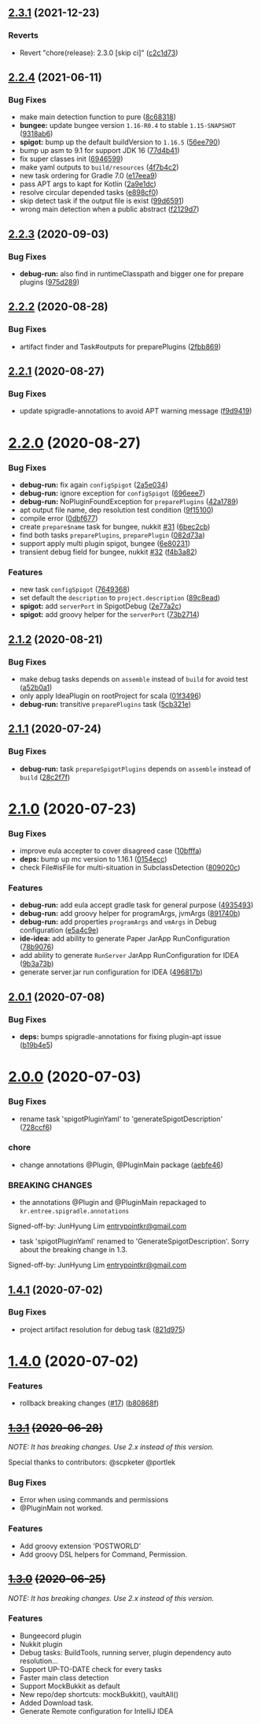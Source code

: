 ## [2.3.1](https://github.com/spigradle/spigradle/compare/v2.3.0...v2.3.1) (2021-12-23)


### Reverts

* Revert "chore(release): 2.3.0 [skip ci]" ([c2c1d73](https://github.com/spigradle/spigradle/commit/c2c1d73eabca5e821f214bca72f6e2e3a1755b5a))

## [2.2.4](https://github.com/spigradle/spigradle/compare/v2.2.3...v2.2.4) (2021-06-11)


### Bug Fixes

* make main detection function to pure ([8c68318](https://github.com/spigradle/spigradle/commit/8c683183d467ba963873f2fe8b0b4c879b93cb2a))
* **bungee:** update bungee version `1.16-R0.4` to stable `1.15-SNAPSHOT` ([9318ab6](https://github.com/spigradle/spigradle/commit/9318ab6fc1ce762fe9e0790fb37f470e54a4b84f))
* **spigot:** bump up the default buildVersion to `1.16.5` ([56ee790](https://github.com/spigradle/spigradle/commit/56ee790ce6632229548b0bbd95243a0978c9250e))
* bump up asm to 9.1 for support JDK 16 ([77d4b41](https://github.com/spigradle/spigradle/commit/77d4b41375652b252869a9cfbfdcd55423589805))
* fix super classes init ([6946599](https://github.com/spigradle/spigradle/commit/6946599beb5c5efae314b058d1e392ee441f8edf))
* make yaml outputs to `build/resources` ([4f7b4c2](https://github.com/spigradle/spigradle/commit/4f7b4c262e6640e845ac4a1e6d5868ed953d6d60))
* new task ordering for Gradle 7.0 ([e17eea9](https://github.com/spigradle/spigradle/commit/e17eea9e1d51f0127b46368228f0ec92f79e8a1d))
* pass APT args to kapt for Kotlin ([2a9e1dc](https://github.com/spigradle/spigradle/commit/2a9e1dc25dc19e7aaf6b66994af3c8850019a402))
* resolve circular depended tasks ([e898cf0](https://github.com/spigradle/spigradle/commit/e898cf087e9816dad43077c6309e0c7e0d3394a9))
* skip detect task if the output file is exist ([99d6591](https://github.com/spigradle/spigradle/commit/99d659135cd837bd1a1b3d6e4563bde33e674a26))
* wrong main detection when a public abstract ([f2129d7](https://github.com/spigradle/spigradle/commit/f2129d727d9c8d1fff3560ec8740f783476e05f7))

## [2.2.3](https://github.com/spigradle/spigradle/compare/v2.2.2...v2.2.3) (2020-09-03)


### Bug Fixes

* **debug-run:** also find in runtimeClasspath and bigger one for prepare plugins ([975d289](https://github.com/spigradle/spigradle/commit/975d289eae8d66f146ba5b1fb2c2b436d132bdee))

## [2.2.2](https://github.com/spigradle/spigradle/compare/v2.2.1...v2.2.2) (2020-08-28)


### Bug Fixes

* artifact finder and Task#outputs for preparePlugins ([2fbb869](https://github.com/spigradle/spigradle/commit/2fbb869ea74ea08774d319edb7033f5eff80dc27))

## [2.2.1](https://github.com/spigradle/spigradle/compare/v2.2.0...v2.2.1) (2020-08-27)


### Bug Fixes

* update spigradle-annotations to avoid APT warning message ([f9d9419](https://github.com/spigradle/spigradle/commit/f9d9419b0fb07d6e3e8267a48ee0cb4fbd8ba06f))

# [2.2.0](https://github.com/spigradle/spigradle/compare/v2.1.2...v2.2.0) (2020-08-27)


### Bug Fixes

* **debug-run:** fix again `configSpigot` ([2a5e034](https://github.com/spigradle/spigradle/commit/2a5e03429602ca0ffc106e5596ef9b41acf09cd5))
* **debug-run:** ignore exception for `configSpigot` ([696eee7](https://github.com/spigradle/spigradle/commit/696eee7cd8ea16edc9e8411815040ec94f1667ee))
* **debug-run:** NoPluginFoundException for `preparePlugins` ([42a1789](https://github.com/spigradle/spigradle/commit/42a1789a42a9872f3db44a2e107592574da957d9))
* apt output file name, dep resolution test condition ([9f15100](https://github.com/spigradle/spigradle/commit/9f15100e5d70033d333c46b4d36e22c3ade07c53))
* compile error ([0dbf677](https://github.com/spigradle/spigradle/commit/0dbf677104e94f8f9993665bcc7a5caa80eae70a))
* create `prepare$name` task for bungee, nukkit [#31](https://github.com/spigradle/spigradle/issues/31) ([6bec2cb](https://github.com/spigradle/spigradle/commit/6bec2cb4a37467005aba102b024d09e9d4955be7))
* find both tasks `preparePlugins`, `preparePlugin` ([082d73a](https://github.com/spigradle/spigradle/commit/082d73aa3cdf258ece8814c9d2deb2f369dc3163))
* support apply multi plugin spigot, bungee ([6e80231](https://github.com/spigradle/spigradle/commit/6e80231fb1e0a2bcc9b663b727112597b322200b))
* transient debug field for bungee, nukkit [#32](https://github.com/spigradle/spigradle/issues/32) ([f4b3a82](https://github.com/spigradle/spigradle/commit/f4b3a822cbf02b4ab5f95055fae0c3cb040a7599))


### Features

* new task `configSpigot` ([7649368](https://github.com/spigradle/spigradle/commit/76493685004cd2b7a47e12847e62c795b8586e65))
* set default the `description` to `project.description` ([89c8ead](https://github.com/spigradle/spigradle/commit/89c8ead1ca5e8b882e473a579ee42f2081c805a5))
* **spigot:** add `serverPort` in SpigotDebug ([2e77a2c](https://github.com/spigradle/spigradle/commit/2e77a2c07663b29f1c0b8df9540376f964e53e7a))
* **spigot:** add groovy helper for the `serverPort` ([73b2714](https://github.com/spigradle/spigradle/commit/73b27142b4e751d839694cde4c636150c5623a13))

## [2.1.2](https://github.com/spigradle/spigradle/compare/v2.1.1...v2.1.2) (2020-08-21)


### Bug Fixes

* make debug tasks depends on `assemble` instead of `build` for avoid test ([a52b0a1](https://github.com/spigradle/spigradle/commit/a52b0a1b33ace660dd486827710145c0996b48d2))
* only apply IdeaPlugin on rootProject for scala ([01f3496](https://github.com/spigradle/spigradle/commit/01f3496198be209e0dcfba32946820f5e1d64a60))
* **debug-run:** transitive `preparePlugins` task ([5cb321e](https://github.com/spigradle/spigradle/commit/5cb321e7f9110b5bb8b94241ee7a6f1fbb8ccca7))

## [2.1.1](https://github.com/spigradle/spigradle/compare/v2.1.0...v2.1.1) (2020-07-24)


### Bug Fixes

* **debug-run:** task `prepareSpigotPlugins` depends on `assemble` instead of `build` ([28c2f7f](https://github.com/spigradle/spigradle/commit/28c2f7f5b1cdd730cc0db88226211e4f544f3d73))

# [2.1.0](https://github.com/spigradle/spigradle/compare/v2.0.1...v2.1.0) (2020-07-23)


### Bug Fixes

* improve eula accepter to cover disagreed case ([10bfffa](https://github.com/spigradle/spigradle/commit/10bfffa84aea886cdec22cfeba4f7820b0ae7f81))
* **deps:** bump up mc version to 1.16.1 ([0154ecc](https://github.com/spigradle/spigradle/commit/0154ecc1fc170a333afd80bcfe64181c7fdf653e))
* check File#isFile for multi-situation in SubclassDetection ([809020c](https://github.com/spigradle/spigradle/commit/809020cf6619d2d610aef62170faf9b1f743754b))


### Features

* **debug-run:** add eula accept gradle task for general purpose ([4935493](https://github.com/spigradle/spigradle/commit/4935493c43f43e14985549b02968398741f65657))
* **debug-run:** add groovy helper for programArgs, jvmArgs ([891740b](https://github.com/spigradle/spigradle/commit/891740bf41b4f6c12eb673e6716e252d76a13dc1))
* **debug-run:** add properties `programArgs` and `vmArgs` in Debug configuration ([e5a4c9e](https://github.com/spigradle/spigradle/commit/e5a4c9e2a848428123b40993c9aed1a39f6bee48))
* **ide-idea:** add ability to generate Paper JarApp RunConfiguration ([78b9076](https://github.com/spigradle/spigradle/commit/78b9076ba5ab95d28b3282976e4d643e74d9a658))
* add ability to generate `RunServer` JarApp RunConfiguration for IDEA ([9b3a73b](https://github.com/spigradle/spigradle/commit/9b3a73b5f1e438a5b3dada92ee44928f25b2d34b))
* generate server.jar run configuration for IDEA ([496817b](https://github.com/spigradle/spigradle/commit/496817b41418fab685c514fd428b3a65b6927c29))

## [2.0.1](https://github.com/spigradle/spigradle/compare/v2.0.0...v2.0.1) (2020-07-08)


### Bug Fixes

* **deps:** bumps spigradle-annotations for fixing plugin-apt issue ([b19b4e5](https://github.com/spigradle/spigradle/commit/b19b4e564692572b0fbd532499a0e53910164ae7))

# [2.0.0](https://github.com/spigradle/spigradle/compare/v1.4.1...v2.0.0) (2020-07-03)


### Bug Fixes

* rename task 'spigotPluginYaml' to 'generateSpigotDescription' ([728ccf6](https://github.com/spigradle/spigradle/commit/728ccf62bcfef394b153662b19251018640ddafd))


### chore

* change annotations @Plugin, @PluginMain package ([aebfe46](https://github.com/spigradle/spigradle/commit/aebfe467d092ee3724849417007e5defcd2f096c))


### BREAKING CHANGES

* the annotations @Plugin and @PluginMain repackaged to `kr.entree.spigradle.annotations`

Signed-off-by: JunHyung Lim <entrypointkr@gmail.com>
* task 'spigotPluginYaml' renamed to 'GenerateSpigotDescription'. Sorry about the breaking change in 1.3.

Signed-off-by: JunHyung Lim <entrypointkr@gmail.com>

## [1.4.1](https://github.com/spigradle/spigradle/compare/v1.4.0...v1.4.1) (2020-07-02)

### Bug Fixes

* project artifact resolution for debug task ([821d975](https://github.com/spigradle/spigradle/commit/821d97559829bfb7487f4ebaad30e87fda1dd939))

# [1.4.0](https://github.com/spigradle/spigradle/compare/v1.3.1...v1.4.0) (2020-07-02)


### Features

* rollback breaking changes ([#17](https://github.com/spigradle/spigradle/issues/17)) ([b80868f](https://github.com/spigradle/spigradle/commit/b80868f30831ea46bbc4a4f8cb2c9690f3cc4b06))

## [~~1.3.1~~](https://github.com/spigradle/spigradle/compare/v1.3.1...v1.4.0) ~~(2020-06-28)~~

_NOTE: It has breaking changes. Use 2.x instead of this version._

Special thanks to contributors: @scpketer @portlek

### Bug Fixes

* Error when using commands and permissions
* @PluginMain not worked.

### Features

* Add groovy extension 'POSTWORLD'
* Add groovy DSL helpers for Command, Permission.

## [~~1.3.0~~](https://github.com/spigradle/spigradle/compare/v1.3.1...v1.4.0) ~~(2020-06-25)~~

_NOTE: It has breaking changes. Use 2.x instead of this version._

### Features

* Bungeecord plugin
* Nukkit plugin
* Debug tasks: BuildTools, running server, plugin dependency auto resolution...
* Support UP-TO-DATE check for every tasks
* Faster main class detection
* Support MockBukkit as default
* New repo/dep shortcuts: mockBukkit(), vaultAll()
* Added Download task.
* Generate Remote configuration for IntelliJ IDEA
